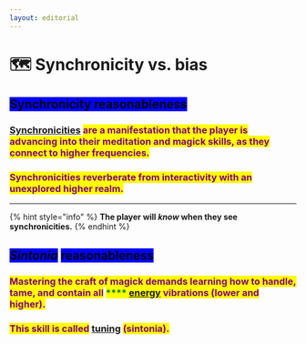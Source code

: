 ```yaml
---
layout: editorial
---
```


# 🗺 Synchronicity vs. bias

## <mark style="background-color:blue;">Synchronicity reasonableness</mark>

### [Synchronicities](../a/) <mark style="color:purple;">are a manifestation that the player is advancing into their meditation and magick skills, as they connect to higher frequencies.</mark>

### <mark style="color:purple;">Synchronicities reverberate from interactivity with an unexplored higher realm.</mark>

****

{% hint style="info" %}
**The player will **_**know**_** when they see synchronicities.**
{% endhint %}

<mark style="background-color:blue;"></mark>

## _<mark style="background-color:blue;">Sintonia</mark>_ <mark style="background-color:blue;"></mark><mark style="background-color:blue;">reasonableness</mark>

### <mark style="color:purple;">Mastering the craft of magick demands learning how to handle, tame, and contain all</mark> <mark style="color:purple;"></mark><mark style="color:purple;"><mark style="color:green;">****<mark style="color:green;"></mark> [energy](../energy/) <mark style="color:purple;">vibrations (lower and higher).</mark>&#x20;

### <mark style="color:purple;">This skill is called</mark> [tuning](../materializing/manifesting/tuning.md) <mark style="color:purple;">(sintonia).</mark>

